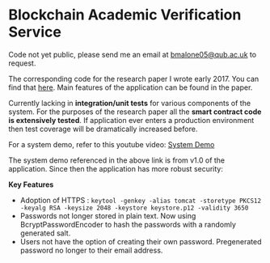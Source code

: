 # Blockchain Academic Verification Service
Code not yet public, please send me an email at bmalone05@qub.ac.uk to request.

The corresponding code for the research paper I wrote early 2017. You can find that [here](https://github.com/blmalone/Papers-and-Resume/blob/master/Dissertation_Blaine%20Malone.pdf).
Main features of the application can be found in the paper.

Currently lacking in **integration/unit tests** for various components of the system. For the purposes of the research paper all the **smart contract code is extensively tested**. If application ever enters a production environment then test coverage will be dramatically increased before.


For a system demo, refer to this youtube video: [System Demo](https://www.youtube.com/watch?v=3-YWdP2X6pw)

The system demo referenced in the above link is from v1.0 of the application. Since then the application has more robust security:

**Key Features**
 
- Adoption of HTTPS : `keytool -genkey -alias tomcat -storetype PKCS12 -keyalg RSA -keysize 2048 -keystore keystore.p12 -validity 3650`
- Passwords not longer stored in plain text. Now using BcryptPasswordEncoder to hash the passwords with a randomly generated salt.
- Users not have the option of creating their own password. Pregenerated password no longer to their email address.
